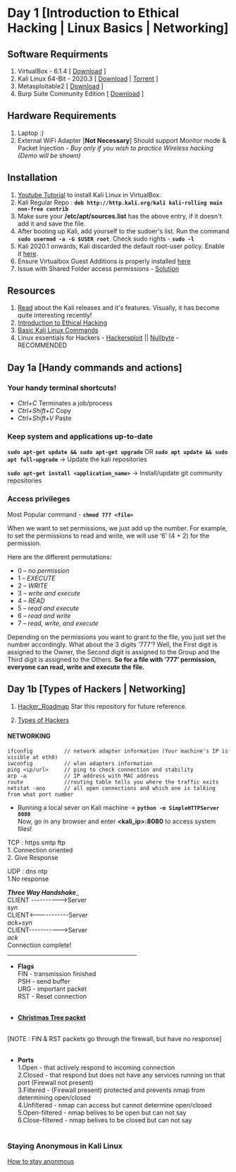 # Day 1 [Introduction to Ethical Hacking | Linux Basics | Networking]

## Software Requirments

1. VirtualBox - 6.1.4 [ [Download](https://download.virtualbox.org/virtualbox/6.1.14/VirtualBox-6.1.14-140239-Win.exe) ]
2. Kali Linux 64-Bit - 2020.3 [ [Download](https://cdimage.kali.org/kali-2020.3/kali-linux-2020.3-installer-amd64.iso) | [Torrent](https://images.kali.org/kali-linux-2020.3-installer-amd64.iso.torrent) ]
3. Metasploitable2 [ [Download](https://nchc.dl.sourceforge.net/project/metasploitable/Metasploitable2/metasploitable-linux-2.0.0.zip) ]
4. Burp Suite Community Edition [ [Download](https://portswigger.net/burp/releases/professional-community-2020-9-1) ]

## Hardware Requirements

1. Laptop :)
2. External WiFi Adapter [**Not Necessary**] 
   Should support Monitor mode & Packet Injection - *Buy only if you wish to practice Wireless hacking (Demo will be shown)*

## Installation

1. [Youtube Tutorial](https://www.youtube.com/watch?v=yH4plWQ5UbE&ab_channel=OSDock) to install Kali Linux in VirtualBox.
2. Kali Regular Repo : **`deb http://http.kali.org/kali kali-rolling main non-free contrib`**
3. Make sure your **/etc/apt/sources.list** has the above entry, if it doesn't add it and save the file.
4. After booting up Kali, add yourself to the sudoer's list. Run the command **`sudo usermod -a -G $USER root`**. Check sudo rights - **`sudo -l`**
5. Kali 2020.1 onwards, Kali discarded the default root-user policy. Enable it [here](https://itsfoss.com/kali-linux-root-user/).
6. Ensure Virtualbox Guest Additions is properly installed [here](https://www.kali.org/docs/virtualization/install-virtualbox-guest-additions-kali/)
7. Issue with Shared Folder access permissions - [Solution](https://innovativebeast.com/shared-folder-permission-denied-issue-in-virtualbox/)

## Resources

1. [Read](https://www.kali.org/blog/) about the Kali releases and it's features. Visually, it has become quite interesting recently! 
2. [Introduction to Ethical Hacking](http://wiki.cas.mcmaster.ca/index.php/Ethical_Hacking)
3. [Basic Kali Linux Commands](https://github.com/dexter-11/Konnexions-2020/blob/master/Day%201/Kali-Linux_Command_List.txt)
4. Linux essentials for Hackers - [Hackersploit](https://hackersploit.org/linux-essentials-for-hackers/) || [Nullbyte](https://null-byte.wonderhowto.com/how-to/linux-basics/) - RECOMMENDED




## Day 1a [Handy commands and actions]

### Your handy terminal shortcuts!
* *Ctrl+C* Terminates a job/process
* *Ctrl+Shift+C* Copy
* *Ctrl+Shift+V* Paste

### Keep system and applications up-to-date

**`sudo apt-get update && sudo apt-get upgrade`** OR **`sudo apt update && sudo apt full-upgrade`**    -> Update the kali repositories

**`sudo apt-get install <application_name>`** -> Install/update git community repositories


### Access privileges
Most Popular command - **`chmod 777 <file>`**   
            
When we want to set permissions, we just add up the number. 
For example, to set the permissions to read and write, we will use ‘6’ (4 + 2) for the permission. 
 
Here are the different permutations:
   * 0 – *no permission*
   * 1 – *EXECUTE*
   * 2 – *WRITE*
   * 3 – *write and execute*
   * 4 – *READ*
   * 5 – *read and execute*
   * 6 – *read and write*
   * 7 – *read, write, and execute*
   
Depending on the permissions you want to grant to the file, you just set the number accordingly.
What about the 3 digits ‘777’? Well, the First digit is assigned to the Owner, the Second digit is assigned to the Group and the Third digit is assigned to the Others. 
**So for a file with ‘777’ permission, everyone can read, write and execute the file.**


## Day 1b [Types of Hackers | Networking]

1. [Hacker_Roadmap](https://github.com/sundowndev/hacker-roadmap#wrench-exploitation-tools) Star this repository for future reference.

2. [Types of Hackers](https://www.malwarefox.com/types-of-hackers/) 

#### NETWORKING
```
ifconfig          // network adapter information (Your machine's IP is visible at eth0)
iwconfig          // wlan adapters information
ping <ip/url>     // ping to check connection and stability
arp -a            // IP address with MAC address
route             //routing table tells you where the traffic exits
netstat -ano      // all open connections and which one is talking from what port number
```

* Running a local sever on Kali machine -> **`python -m SimpleHTTPServer 8080`** <br/>
Now, go in any browser and enter **<kali_ip>:8080** to access system files! <br/>

TCP : https   smtp   ftp <br/>
    1. Connection oriented <br/>
    2. Give Response <br/>
    
UDP : dns   ntp <br/>
    1.No response <br/>

_____________Three Way Handshake______________ <br/>
CLIENT  ---------->Server    <br/>
          *syn* <br/>
CLIENT<-----------Server <br/>
          *ack+syn* <br/>
CLIENT----------->Server<br/>
          *ack* <br/>
Connection complete! <br/>
______________________________________________ <br/>

* **Flags** <br/>
FIN - transmission finished <br/>
PSH - send buffer <br/>
URG - important packet <br/>
RST - Reset connection <br/> <br/>

* [**Christmas Tree packet**](https://en.wikipedia.org/wiki/Christmas_tree_packet)
<br/>
[NOTE : FIN & RST packets go through the firewall, but have no response] <br/> <br/>

* **Ports**  <br/>
1.Open  - that actively respond to incoming connection <br/>
2.Closed  - that respond but does not have any services running on that port (Firewall not present) <br/>
3.Filtered - (Firewall present) protected and prevents nmap from determining open/closed <br/>
4.Unfiltered  -  nmap can access but cannot determine open/closed <br/>
5.Open-filtered - nmap belives to be open but can not say <br/>
6.Close-filtered - nmap belives to be closed but can not say <br/> <br/>


### Staying Anonymous in Kali Linux
[How to stay anonmous](https://www.youtube.com/watch?v=VZMHfO9rOCg&list=PLBf0hzazHTGOh6JBKc8WkpyuZgDPW6yTk&ab_channel=HackerSploit)
